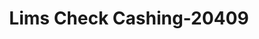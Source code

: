 ---
f_zip-code: 30096
f_state-code: GA
title: Lims Check Cashing-20409
f_phone: 770-921-8000
f_city-only: Duluth
f_address: 3720 Club Dr Duluth
f_location-unique-id: '20409'
slug: lims-check-cashing-20409
updated-on: '2024-05-30T13:46:58.046Z'
created-on: '2024-05-30T13:36:59.803Z'
published-on: '2024-05-30T13:54:32.469Z'
f_city-state: cms/city/duluth-ga.md
f_company: cms/company/lims-check-cashing.md
f_state: cms/state/georgia.md
layout: '[payday-loan].html'
tags: payday-loan
---